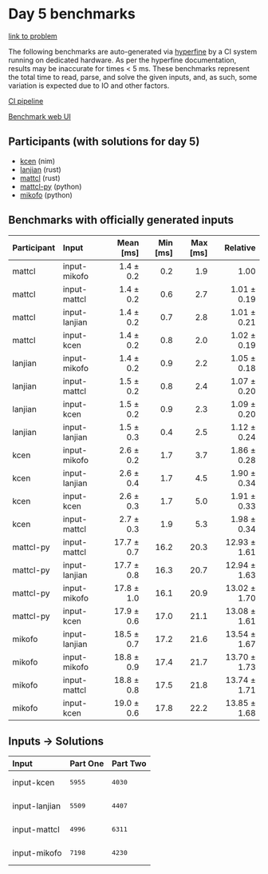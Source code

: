 # Day 5 benchmarks

[link to problem](https://adventofcode.com/2024/day/5)

The following benchmarks are auto-generated via
[hyperfine](https://github.com/sharkdp/hyperfine) by a CI system running on
dedicated hardware. As per the hyperfine documentation, results may be
inaccurate for times < 5 ms. These benchmarks represent the total time to read,
parse, and solve the given inputs, and, as such, some variation is expected due
to IO and other factors.

[CI pipeline](http://ci.papercode.net:8080/teams/main/pipelines/aoc2024)

[Benchmark web UI](https://aoc.ancalagon.black)


## Participants (with solutions for day 5)

- [kcen](https://github.com/kcen/aoc2024) (nim)
- [lanjian](https://github.com/lanjian/aoc-2024) (rust)
- [mattcl](https://github.com/mattcl/aoc2024) (rust)
- [mattcl-py](https://github.com/mattcl/aoc2024-py) (python)
- [mikofo](https://github.com/mikofo/aoc2024) (python)


## Benchmarks with officially generated inputs

| Participant | Input | Mean [ms] | Min [ms] | Max [ms] | Relative |
|:---|:---|---:|---:|---:|---:|
| mattcl | input-mikofo | 1.4 ± 0.2 | 0.2 | 1.9 | 1.00 |
| mattcl | input-mattcl | 1.4 ± 0.2 | 0.6 | 2.7 | 1.01 ± 0.19 |
| mattcl | input-lanjian | 1.4 ± 0.2 | 0.7 | 2.8 | 1.01 ± 0.21 |
| mattcl | input-kcen | 1.4 ± 0.2 | 0.8 | 2.0 | 1.02 ± 0.19 |
| lanjian | input-mikofo | 1.4 ± 0.2 | 0.9 | 2.2 | 1.05 ± 0.18 |
| lanjian | input-mattcl | 1.5 ± 0.2 | 0.8 | 2.4 | 1.07 ± 0.20 |
| lanjian | input-kcen | 1.5 ± 0.2 | 0.9 | 2.3 | 1.09 ± 0.20 |
| lanjian | input-lanjian | 1.5 ± 0.3 | 0.4 | 2.5 | 1.12 ± 0.24 |
| kcen | input-mikofo | 2.6 ± 0.2 | 1.7 | 3.7 | 1.86 ± 0.28 |
| kcen | input-lanjian | 2.6 ± 0.4 | 1.7 | 4.5 | 1.90 ± 0.34 |
| kcen | input-kcen | 2.6 ± 0.3 | 1.7 | 5.0 | 1.91 ± 0.33 |
| kcen | input-mattcl | 2.7 ± 0.3 | 1.9 | 5.3 | 1.98 ± 0.34 |
| mattcl-py | input-mattcl | 17.7 ± 0.7 | 16.2 | 20.3 | 12.93 ± 1.61 |
| mattcl-py | input-lanjian | 17.7 ± 0.8 | 16.3 | 20.7 | 12.94 ± 1.63 |
| mattcl-py | input-mikofo | 17.8 ± 1.0 | 16.1 | 20.9 | 13.02 ± 1.70 |
| mattcl-py | input-kcen | 17.9 ± 0.6 | 17.0 | 21.1 | 13.08 ± 1.61 |
| mikofo | input-lanjian | 18.5 ± 0.7 | 17.2 | 21.6 | 13.54 ± 1.67 |
| mikofo | input-mikofo | 18.8 ± 0.9 | 17.4 | 21.7 | 13.70 ± 1.73 |
| mikofo | input-mattcl | 18.8 ± 0.8 | 17.5 | 21.8 | 13.74 ± 1.71 |
| mikofo | input-kcen | 19.0 ± 0.6 | 17.8 | 22.2 | 13.85 ± 1.68 |


## Inputs -> Solutions

| Input | Part One | Part Two |
|:---|:---|:---|
|input-kcen|<pre>5955</pre>|<pre>4030</pre>|
|input-lanjian|<pre>5509</pre>|<pre>4407</pre>|
|input-mattcl|<pre>4996</pre>|<pre>6311</pre>|
|input-mikofo|<pre>7198</pre>|<pre>4230</pre>|